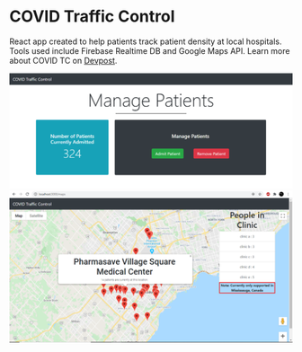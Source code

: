 # COVID Traffic Control

React app created to help patients track patient density at local hospitals. Tools used include Firebase Realtime DB and Google Maps API. Learn more about COVID TC on [Devpost](https://devpost.com/software/def-hacks-mcxzhb).

![Dashboard](./readme_assets/covidcontroldashboard.png)
![Map](./readme_assets/covidtcmaps.png)
